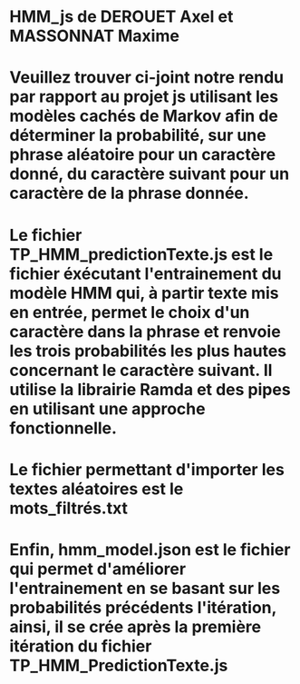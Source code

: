 # HMM_js de DEROUET Axel et MASSONNAT Maxime

# Veuillez trouver ci-joint notre rendu par rapport au projet js utilisant les modèles cachés de Markov afin de déterminer la probabilité, sur une phrase aléatoire pour un caractère donné, du caractère suivant pour un caractère de la phrase donnée.


# Le fichier TP_HMM_predictionTexte.js est le fichier éxécutant l'entrainement du modèle HMM qui, à partir texte mis en entrée, permet le choix d'un caractère dans la phrase et renvoie les trois probabilités les plus hautes concernant le caractère suivant. Il utilise la librairie Ramda et des pipes en utilisant une approche fonctionnelle.
# Le fichier permettant d'importer les textes aléatoires est le mots_filtrés.txt
# Enfin, hmm_model.json est le fichier qui permet d'améliorer l'entrainement en se basant sur les probabilités précédents l'itération, ainsi, il se crée après la première itération du fichier TP_HMM_PredictionTexte.js
